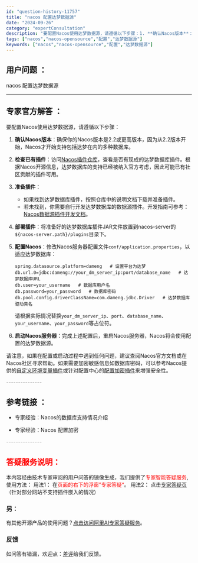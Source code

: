 ```yaml
---
id: "question-history-11757"
title: "nacos 配置达梦数据源"
date: "2024-09-26"
category: "expertConsultation"
description: "要配置Nacos使用达梦数据源，请遵循以下步骤：1. **确认Nacos版本**：确保你的Nacos版本是2.2或更高版本，因为从2.2版本开始，Nacos才开始支持包括达梦在内的多种数据库。2. **检查已有插件**：访问[Nacos插件仓库](https://github.com/nacos-g"
tags: ["nacos","nacos-opensource","配置","达梦数据源"]
keywords: ["nacos","nacos-opensource","配置","达梦数据源"]
---
```


## 用户问题 ： 
 nacos 配置达梦数据源  

---------------
## 专家官方解答 ：

要配置Nacos使用达梦数据源，请遵循以下步骤：

1. **确认Nacos版本**：确保你的Nacos版本是2.2或更高版本，因为从2.2版本开始，Nacos才开始支持包括达梦在内的多种数据库。

2. **检查已有插件**：访问[Nacos插件仓库](https://github.com/nacos-group/nacos-plugin/tree/develop/nacos-datasource-plugin-ext)，查看是否有现成的达梦数据库插件。根据Nacos开源信息，达梦数据库的支持已经被纳入官方考虑，因此可能已有社区贡献的插件可用。

3. **准备插件**：
   - 如果找到达梦数据库插件，按照仓库中的说明文档下载并准备插件。
   - 若未找到，你需要自行开发达梦数据库的数据源插件。开发指南可参考：[Nacos数据源插件开发文档](https://nacos.io/docs/latest/plugin/datasource-plugin/)。

4. **部署插件**：将准备好的达梦数据库插件JAR文件放置到nacos-server的`${nacos-server.path}/plugins`目录下。

5. **配置Nacos**：修改Nacos服务器配置文件`conf/application.properties`，以适应达梦数据库：
   ```
   spring.datasource.platform=dameng   # 设置平台为达梦
   db.url.0=jdbc:dameng://your_dm_server_ip:port/database_name   # 达梦数据库URL
   db.user=your_username   # 数据库用户名
   db.password=your_password   # 数据库密码
   db.pool.config.driverClassName=com.dameng.jdbc.Driver   # 达梦数据库驱动类名
   ```
   请根据实际情况替换`your_dm_server_ip`、`port`、`database_name`、`your_username`、`your_password`等占位符。

6. **启动Nacos服务器**：完成上述配置后，重启Nacos服务器，Nacos将会使用配置的达梦数据源。

请注意，如果在配置或启动过程中遇到任何问题，建议查阅Nacos官方文档或在Nacos社区寻求帮助。如果需要加密敏感信息如数据库密码，可以参考Nacos提供的[自定义环境变量插件](https://nacos.io/docs/latest/plugin/custom-environment-plugin/)或针对配置中心的[配置加密插件](https://nacos.io/docs/latest/plugin/config-encryption-plugin/)来增强安全性。


<font color="#949494">---------------</font> 


## 参考链接 ：

* 专家经验：Nacos的数据库支持情况介绍 
 
 * 专家经验：Nacos 配置加密 


 <font color="#949494">---------------</font> 
 


## <font color="#FF0000">答疑服务说明：</font> 

本内容经由技术专家审阅的用户问答的镜像生成，我们提供了<font color="#FF0000">专家智能答疑服务</font>,使用方法：
用法1： 在<font color="#FF0000">页面的右下的浮窗”专家答疑“</font>。
用法2： 点击[专家答疑页](https://answer.opensource.alibaba.com/docs/intro)（针对部分网站不支持插件嵌入的情况）
### 另：


有其他开源产品的使用问题？[点击访问阿里AI专家答疑服务](https://answer.opensource.alibaba.com/docs/intro)。
### 反馈
如问答有错漏，欢迎点：[差评](https://ai.nacos.io/user/feedbackByEnhancerGradePOJOID?enhancerGradePOJOId=13784)给我们反馈。
